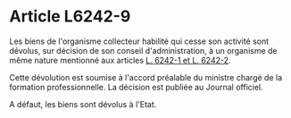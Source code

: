 # Article L6242-9

Les biens de l'organisme collecteur habilité qui cesse son activité sont dévolus, sur décision de son conseil d'administration, à un organisme de même nature mentionné aux articles [L. 6242-1 et L. 6242-2][1]. 

Cette dévolution est soumise à l'accord préalable du ministre chargé de la formation professionnelle. La décision est publiée au Journal officiel. 

A défaut, les biens sont dévolus à l'Etat.

 [1]: /affichCodeArticle.do?cidTexte=LEGITEXT000006072050&idArticle=LEGIARTI000006904101&dateTexte=&categorieLien=cid